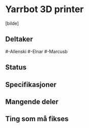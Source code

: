 # Yarrbot 3D printer
[bilde]

## Deltaker
#-Allenski
#-Elnar
#-Marcusb

## Status

## Specifikasjoner

## Mangende deler

## Ting som må fikses
